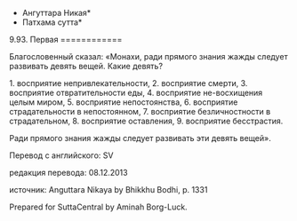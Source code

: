 * Ангуттара Никая*
* Патхама сутта*

9\.93\. Первая
\=\=\=\=\=\=\=\=\=\=\=\=

Благословенный сказал: «Монахи, ради прямого знания жажды следует развивать девять вещей\. Какие девять?

1\. восприятие непривлекательности,
2\. восприятие смерти,
3\. восприятие отвратительности еды,
4\. восприятие не\-восхищения целым миром,
5\. восприятие непостоянства,
6\. восприятие страдательности в непостоянном,
7\. восприятие безличностности в страдательном,
8\. восприятие оставления,
9\. восприятие бесстрастия\.

Ради прямого знания жажды следует развивать эти девять вещей»\.

Перевод с английского: SV

редакция перевода: 08\.12\.2013

источник: Anguttara Nikaya by Bhikkhu Bodhi, p\. 1331

Prepared for SuttaCentral by Aminah Borg\-Luck\.
